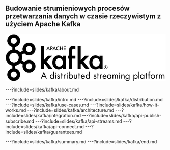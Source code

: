 
## Budowanie strumieniowych procesów przetwarzania danych w czasie rzeczywistym z użyciem Apache Kafka
![](assets/img/kafka/intro/logo.png)


---?include=slides/kafka/about.md


---?include=slides/kafka/intro.md
---?include=slides/kafka/distribution.md
---?include=slides/kafka/use-cases.md
---?include=slides/kafka/how-it-works.md
---?include=slides/kafka/architecture.md
---?include=slides/kafka/integration.md
---?include=slides/kafka/api-publish-subscribe.md
---?include=slides/kafka/api-streams.md
---?include=slides/kafka/api-connect.md
---?include=slides/kafka/guarantees.md

---?include=slides/kafka/summary.md
---?include=slides/kafka/end.md